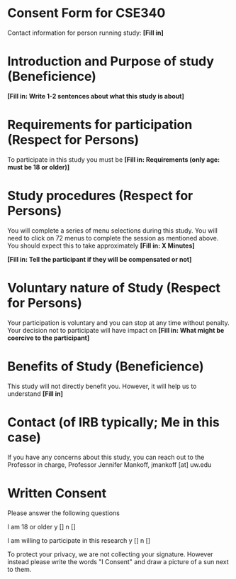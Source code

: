 # Consent Form for CSE340 

Contact information for person running study: **[Fill in]**


# Introduction and Purpose of study (Beneficience)

**[Fill in: Write 1-2 sentences about what this study is about]**

# Requirements for participation (Respect for Persons)

To participate in this study you must be **[Fill in: Requirements (only age:
must be 18 or older)]**

# Study procedures (Respect for Persons)
You will complete a series of menu selections during this study. You
will need to click on 72 menus to complete the session as 
mentioned above. You should expect this to take approximately **[Fill
in: X Minutes]** 

**[Fill in: Tell the participant if they will be compensated or not]**

# Voluntary nature of Study (Respect for Persons)
Your participation is voluntary and you can stop at any time without
penalty. Your decision not to participate will have impact on **[Fill
in: What might be coercive to the participant]**

# Benefits of Study (Beneficience)
This study will not directly benefit you. However, it will help us to
understand **[Fill in]**  

# Contact (of IRB typically; Me in this case)
If you have any concerns about this study, you can reach out to the
Professor in charge, Professor Jennifer Mankoff, jmankoff [at] uw.edu


# Written Consent
Please answer the following questions

I am 18 or older y []  n []

I am willing to participate in this research y []  n []

To protect your privacy, we are not collecting your signature. However
instead please write the words "I Consent" and draw a picture of a
sun next to them. 
